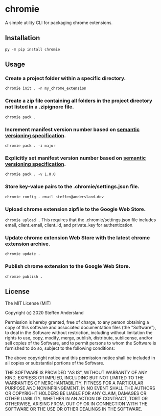 # chromie
A simple utility CLI for packaging chrome extensions.

## Installation
`py -m pip install chromie`

## Usage
### Create a project folder within a specific directory.
`chromie init . -n my_chrome_extension`

### Create a zip file containing all folders in the project directory not listed in a .zipignore file.
`chromie pack .`

### Increment manifest version number based on [semantic versioning specification](https://semver.org/).
`chromie pack . -i major`

### Explicitly set manifest version number based on [semantic versioning specification](https://semver.org/).
`chromie pack . -v 1.0.0`

### Store key-value pairs to the .chromie/settings.json file.
`chromie config . email steffen@andersland.dev`

### Upload chrome extension zipfile to the Google Web Store.
`chromie upload .`
This requires that the .chromie/settings.json file includes email, client_email, client_id, and private_key for authentication.

### Update chrome extension Web Store with the latest chrome extension archive.
`chromie update .`

### Publish chrome extension to the Google Web Store.
`chromie publish .`

## License
The MIT License (MIT)

Copyright (c) 2020 Steffen Andersland

Permission is hereby granted, free of charge, to any person obtaining a copy
of this software and associated documentation files (the "Software"), to deal
in the Software without restriction, including without limitation the rights
to use, copy, modify, merge, publish, distribute, sublicense, and/or sell
copies of the Software, and to permit persons to whom the Software is
furnished to do so, subject to the following conditions:

The above copyright notice and this permission notice shall be included in all
copies or substantial portions of the Software.

THE SOFTWARE IS PROVIDED "AS IS", WITHOUT WARRANTY OF ANY KIND, EXPRESS OR
IMPLIED, INCLUDING BUT NOT LIMITED TO THE WARRANTIES OF MERCHANTABILITY,
FITNESS FOR A PARTICULAR PURPOSE AND NONINFRINGEMENT. IN NO EVENT SHALL THE
AUTHORS OR COPYRIGHT HOLDERS BE LIABLE FOR ANY CLAIM, DAMAGES OR OTHER
LIABILITY, WHETHER IN AN ACTION OF CONTRACT, TORT OR OTHERWISE, ARISING FROM,
OUT OF OR IN CONNECTION WITH THE SOFTWARE OR THE USE OR OTHER DEALINGS IN THE SOFTWARE.
